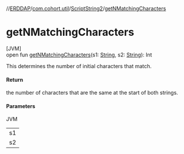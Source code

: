 //[ERDDAP](../../../index.md)/[com.cohort.util](../index.md)/[ScriptString2](index.md)/[getNMatchingCharacters](get-n-matching-characters.md)

# getNMatchingCharacters

[JVM]\
open fun [getNMatchingCharacters](get-n-matching-characters.md)(s1: [String](https://docs.oracle.com/en/java/javase/21/docs/api/java.base/java/lang/String.html), s2: [String](https://docs.oracle.com/en/java/javase/21/docs/api/java.base/java/lang/String.html)): Int

This determines the number of initial characters that match.

#### Return

the number of characters that are the same at the start of both strings.

#### Parameters

JVM

| |
|---|
| s1 |
| s2 |